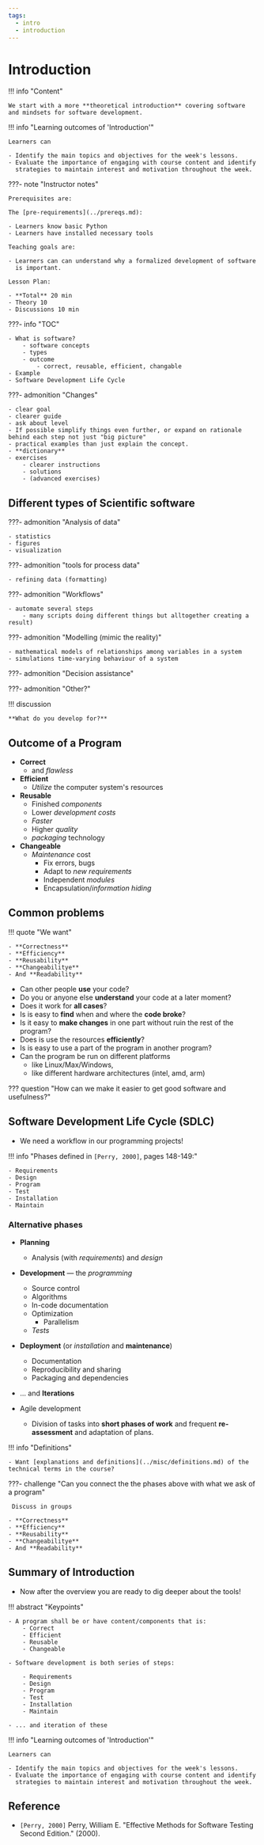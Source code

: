```yaml
---
tags:
  - intro
  - introduction
---
```


# Introduction

!!! info "Content"

    We start with a more **theoretical introduction** covering software and mindsets for software development.


!!! info "Learning outcomes of 'Introduction'"

    Learners can
    
    - Identify the main topics and objectives for the week's lessons.
    - Evaluate the importance of engaging with course content and identify
      strategies to maintain interest and motivation throughout the week.

???- note "Instructor notes"

    Prerequisites are:

    The [pre-requirements](../prereqs.md):

    - Learners know basic Python
    - Learners have installed necessary tools

    Teaching goals are:

    - Learners can can understand why a formalized development of software
      is important.

    Lesson Plan:

    - **Total** 20 min
    - Theory 10
    - Discussions 10 min

???- info "TOC"

    - What is software?
        - software concepts
        - types
        - outcome
            - correct, reusable, efficient, changable
    - Example
    - Software Development Life Cycle

???- admonition "Changes"

    - clear goal
    - clearer guide
    - ask about level
    - If possible simplify things even further, or expand on rationale behind each step not just "big picture"
    - practical examples than just explain the concept.
    - **dictionary**
    - exercises
        - clearer instructions
        - solutions
        - (advanced exercises)
    

## Different types of Scientific software

???- admonition "Analysis of data"

    - statistics
    - figures
    - visualization

???- admonition "tools for process data"

    - refining data (formatting)

???- admonition "Workflows"

    - automate several steps
        - many scripts doing different things but alltogether creating a result)

???- admonition "Modelling (mimic the reality)"

    - mathematical models of relationships among variables in a system
    - simulations time-varying behaviour of a system

???- admonition "Decision assistance"

???- admonition "Other?"

!!! discussion

    **What do you develop for?**

## Outcome of a Program

- **Correct**
    - and *flawless*
- **Efficient**
    - *Utilize* the computer system's resources
- **Reusable**
    - Finished *components*
    - Lower *development* *costs*
    - *Faster*
    - Higher *quality*
    - *packaging* technology
- **Changeable**
    - *Maintenance* cost
        - Fix errors, bugs
        - Adapt to *new requirements*
        - Independent *modules*
        - Encapsulation/*information hiding*

## Common problems

!!! quote "We want"

    - **Correctness**
    - **Efficiency**
    - **Reusability**
    - **Changeabilitye**
    - And **Readability**

- Can other people **use** your code?
- Do you or anyone else **understand** your code at a later moment?
- Does it work for **all cases**?
- Is is easy to **find** when and where the **code broke**?
- Is it easy to **make changes** in one part without ruin the rest of the program?
- Does is use the resources **efficiently**?
- Is is easy to use a part of the program in another program?
- Can the program be run on different platforms
    - like Linux/Max/Windows,
    - like different hardware architectures (intel, amd, arm)

??? question "How can we make it easier to get good software and usefulness?"

## Software Development Life Cycle (SDLC)

- We need a workflow in our programming projects!

!!! info "Phases defined in `[Perry, 2000]`, pages 148-149:"

    - Requirements
    - Design
    - Program
    - Test
    - Installation
    - Maintain

### Alternative phases

- **Planning**
    - Analysis (with *requirements*) and *design*
- **Development** — the *programming*
    - Source control
    - Algorithms
    - In-code documentation
    - Optimization
        - Parallelism
    - *Tests*
- **Deployment** (or *installation* and **maintenance**)
    - Documentation
    - Reproducibility and sharing
    - Packaging and dependencies

- ... and **Iterations**

- Agile development
    - Division of tasks into **short phases of work** and frequent **re-assessment** and adaptation of plans.

!!! info "Definitions"

    - Want [explanations and definitions](../misc/definitions.md) of the technical terms in the course?

???- challenge "Can you connect the the phases above with what we ask of a program"

     Discuss in groups

    - **Correctness**
    - **Efficiency**
    - **Reusability**
    - **Changeabilitye**
    - And **Readability**

## Summary of Introduction

- Now after the overview you are ready to dig deeper about the tools!

!!! abstract "Keypoints"

    - A program shall be or have content/components that is:
        - Correct
        - Efficient
        - Reusable
        - Changeable

    - Software development is both series of steps:
    
        - Requirements
        - Design
        - Program
        - Test
        - Installation
        - Maintain
        
    - ... and iteration of these

!!! info "Learning outcomes of 'Introduction'"

    Learners can
    
    - Identify the main topics and objectives for the week's lessons.
    - Evaluate the importance of engaging with course content and identify
      strategies to maintain interest and motivation throughout the week.

## Reference

- `[Perry, 2000]` Perry, William E. "Effective Methods for Software Testing Second Edition." (2000).
